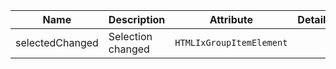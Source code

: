 | Name       | Description                   | Attribute        | Detail |
|------------|-------------------------------|------------------|--------|
|selectedChanged| Selection changed | `HTMLIxGroupItemElement`
